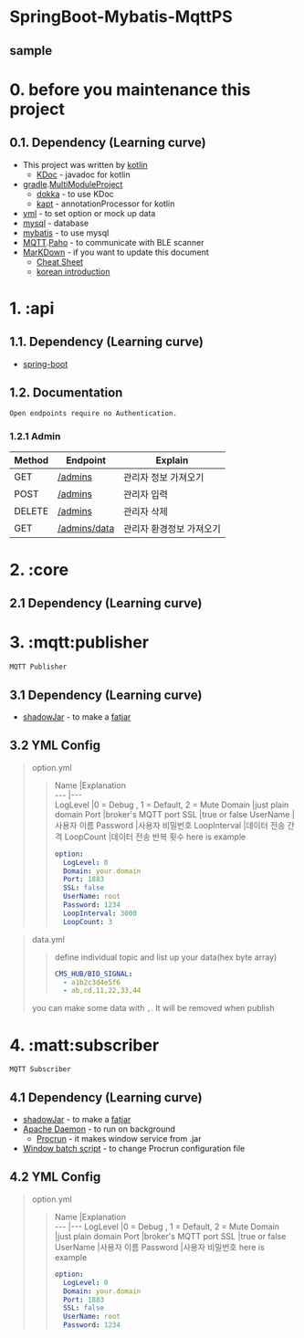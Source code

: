 SpringBoot-Mybatis-MqttPS
=========================
sample
------------
# 0. before you maintenance this project

## 0.1. Dependency (Learning curve)
* This project was written by [kotlin](https://kotlinlang.org/)
    - [KDoc](https://kotlinlang.org/docs/reference/kotlin-doc.html) - javadoc for kotlin
* [gradle](https://gradle.org/).[MultiModuleProject](https://guides.gradle.org/creating-multi-project-builds/)
    - [dokka](https://github.com/Kotlin/dokka) - to use KDoc
    - [kapt](http://kotlinlang.org/docs/reference/kapt.html) - annotationProcessor for kotlin
* [yml](http://yaml.org/) - to set option or mock up data
* [mysql](https://www.mysql.com/) - database
* [mybatis](http://www.mybatis.org/mybatis-3/) - to use mysql
* [MQTT](http://mqtt.org/).[Paho](https://www.eclipse.org/paho/) - to communicate with BLE scanner
* [MarKDown](https://www.markdownguide.org/getting-started) - if you want to update this document
    - [Cheat Sheet](https://github.com/adam-p/markdown-here/wiki/Markdown-Cheatsheet)
    - [korean introduction](https://gist.github.com/ihoneymon/652be052a0727ad59601)

# 1. :api

## 1.1. Dependency (Learning curve)

* [spring-boot](https://spring.io/projects/spring-boot)

## 1.2. Documentation

    Open endpoints require no Authentication.

### 1.2.1 Admin

Method|Endpoint|Explain
---|---|---
GET|[/admins](docs/admins/get.md)|관리자 정보 가져오기
POST|[/admins](docs/admins/post.md)|관리자 입력
DELETE|[/admins](docs/admins/delete.md)|관리자 삭제
GET|[/admins/data](docs/admins/data/get.md)|관리자 환경정보 가져오기

# 2. :core
    
## 2.1 Dependency (Learning curve)

# 3. :mqtt:publisher

    MQTT Publisher
    
## 3.1 Dependency (Learning curve)

* [shadowJar](https://github.com/johnrengelman/shadow) - to make a [fatjar](https://stackoverflow.com/questions/19150811/what-is-a-fat-jar)

## 3.2 YML Config

> option.yml
>   >Name           |Explanation    
---          |---          
LogLevel       |0 = Debug , 1 = Default, 2 = Mute
Domain         |just plain domain
Port           |broker's MQTT port
SSL            |true or false
UserName       |사용자 이름
Password       |사용자 비밀번호
LoopInterval   |데이터 전송 간격
LoopCount      |데이터 전송 반복 횟수
> here is example
>   > ```YAML
>   > option:
>   >   LogLevel: 0
>   >   Domain: your.domain
>   >   Port: 1883
>   >   SSL: false
>   >   UserName: root
>   >   Password: 1234
>   >   LoopInterval: 3000
>   >   LoopCount: 3
>   > ```

> data.yml 
>   > define individual topic and list up your data(hex byte array)
>   > ```YAML
>   > CMS_HUB/BIO_SIGNAL:
>   >   - a1b2c3d4e5f6
>   >   - ab,cd,11,22,33,44
>   > ```
> you can make some data with `,`. It will be removed when publish 
# 4. :matt:subscriber

    MQTT Subscriber
    
## 4.1 Dependency (Learning curve)

* [shadowJar](https://github.com/johnrengelman/shadow) - to make a [fatjar](https://stackoverflow.com/questions/19150811/what-is-a-fat-jar)
* [Apache Daemon](https://commons.apache.org/proper/commons-daemon/) - to run on background
    - [Procrun](https://commons.apache.org/proper/commons-daemon/procrun.html) - it makes window service from .jar
* [Window batch script](https://www.lesstif.com/pages/viewpage.action?pageId=17105830) - to change Procrun configuration file

## 4.2 YML Config

> option.yml
>   >Name           |Explanation    
---          |---
LogLevel       |0 = Debug , 1 = Default, 2 = Mute
Domain         |just plain domain
Port           |broker's MQTT port
SSL            |true or false
UserName       |사용자 이름
Password       |사용자 비밀번호
> here is example
>   > ```YAML
>   > option:
>   >   LogLevel: 0
>   >   Domain: your.domain
>   >   Port: 1883
>   >   SSL: false
>   >   UserName: root
>   >   Password: 1234
>   > ```

